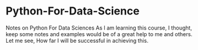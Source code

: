 # Python-For-Data-Science
Notes on Python For Data Sciences
As I am learning this course, I thought, keep some notes and examples would be of a great help to me and others.
Let me see, How far I will be successful in achieving this. 
